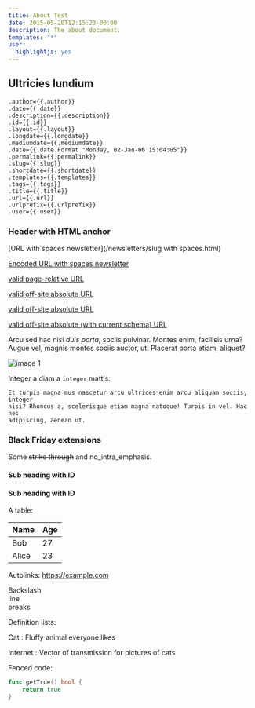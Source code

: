 ```yaml
---
title: About Test
date: 2015-05-20T12:15:23-00:00
description: The about document.
templates: "*"
user:
  highlightjs: yes
---
```


## Ultricies lundium

```
.author={{.author}}
.date={{.date}}
.description={{.description}}
.id={{.id}}
.layout={{.layout}}
.longdate={{.longdate}}
.mediumdate={{.mediumdate}}
.date={{.date.Format "Monday, 02-Jan-06 15:04:05"}}
.permalink={{.permalink}}
.slug={{.slug}}
.shortdate={{.shortdate}}
.templates={{.templates}}
.tags={{.tags}}
.title={{.title}}
.url={{.url}}
.urlprefix={{.urlprefix}}
.user={{.user}}
```

### Header with HTML anchor
[URL with spaces newsletter](/newsletters/slug with spaces.html)

[Encoded URL with spaces newsletter](/newsletters/slug%20with%20spaces.html)

[valid page-relative URL](index.html#sub-heading-with-id)

[valid off-site absolute URL](http://foobar.com/index.html)

[valid off-site absolute URL](https://foobar.com/index.html)

[valid off-site absolute (with current schema) URL](//foobar.com/index.html)

Arcu sed hac nisi _duis porta_, sociis pulvinar. Montes enim, facilisis urna?
Augue vel, magnis montes sociis auctor, ut! Placerat porta etiam, aliquet?

![image 1](/images/image-03.jpg)

Integer a diam a `integer` mattis:

```
Et turpis magna mus nascetur arcu ultrices enim arcu aliquam sociis, integer
nisi? Rhoncus a, scelerisque etiam magna natoque! Turpis in vel. Hac nec
adipiscing, aenean ut.
```

### Black Friday extensions
Some ~~strike through~~ and no_intra_emphasis.

#### Sub heading with ID
#### Sub heading with ID
A table:

Name    | Age
--------|------
Bob     | 27
Alice   | 23

Autolinks: https://example.com

Backslash \
line \
breaks

Definition lists:

Cat
: Fluffy animal everyone likes

Internet
: Vector of transmission for pictures of cats

Fenced code:

```go
func getTrue() bool {
    return true
}
```